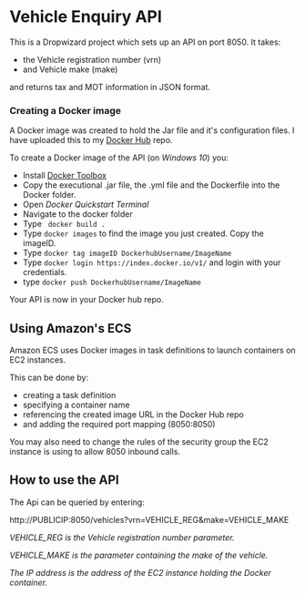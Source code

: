 # Vehicle Enquiry API

This is a Dropwizard project which sets up an API on port 8050. It takes:

- the Vehicle registration number (vrn) 
- and Vehicle make (make) 

and returns tax and MOT information in JSON format.

### Creating a Docker image

A Docker image was created to hold the Jar file and it's configuration files. I have uploaded this to my [Docker Hub](https://hub.docker.com/) repo.

To create a Docker image of the API (on *Windows 10*) you:

- Install [Docker Toolbox](https://www.docker.com/docker-toolbox)
- Copy the executional .jar file, the .yml file and the Dockerfile into the Docker folder.
- Open *Docker Quickstart Terminal*
- Navigate to the docker folder
- Type ``` docker build .```
- Type ``` docker images ``` to find the image you just created. Copy the imageID.
- Type ``` docker tag imageID DockerhubUsername/ImageName ```
- Type ``` docker login https://index.docker.io/v1/ ``` and login with your credentials.
- type ``` docker push DockerhubUsername/ImageName ```

Your API is now in your Docker hub repo.

## Using Amazon's ECS

Amazon ECS uses Docker images in task definitions to launch containers on EC2 instances. 

This can be done by:

- creating a task definition
- specifying a container name
- referencing the created image URL in the Docker Hub repo
- and adding the required port mapping (8050:8050)

You may also need to change the rules of the security group the EC2 instance is using to allow 8050 inbound calls.

## How to use the API

The Api can be queried by entering:

http://PUBLICIP:8050/vehicles?vrn=VEHICLE_REG&make=VEHICLE_MAKE

*VEHICLE_REG is the Vehicle registration number parameter.*

*VEHICLE_MAKE is the parameter containing the make of the vehicle.*

*The IP address is the address of the EC2 instance holding the Docker container.*
